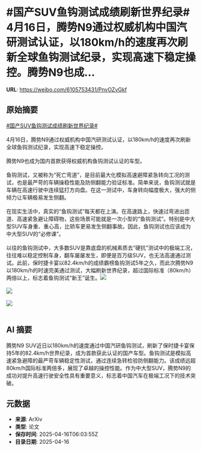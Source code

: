 # #国产SUV鱼钩测试成绩刷新世界纪录# 4月16日，腾势N9通过权威机构中国汽研测试认证，以180km/h的速度再次刷新全球鱼钩测试纪录，实现高速下稳定操控。腾势N9也成...

**URL**: https://weibo.com/6105753431/PnvOZvGkf

## 原始摘要

<a href="https://m.weibo.cn/search?containerid=231522type%3D1%26t%3D10%26q%3D%23%E5%9B%BD%E4%BA%A7SUV%E9%B1%BC%E9%92%A9%E6%B5%8B%E8%AF%95%E6%88%90%E7%BB%A9%E5%88%B7%E6%96%B0%E4%B8%96%E7%95%8C%E7%BA%AA%E5%BD%95%23&amp;extparam=%23%E5%9B%BD%E4%BA%A7SUV%E9%B1%BC%E9%92%A9%E6%B5%8B%E8%AF%95%E6%88%90%E7%BB%A9%E5%88%B7%E6%96%B0%E4%B8%96%E7%95%8C%E7%BA%AA%E5%BD%95%23" data-hide=""><span class="surl-text">#国产SUV鱼钩测试成绩刷新世界纪录#</span></a> <br><br>4月16日，腾势N9通过权威机构中国汽研测试认证，以180km/h的速度再次刷新全球鱼钩测试纪录，实现高速下稳定操控。<br><br>腾势N9也成为国内首款获得权威机构鱼钩测试认证的车型。<br><br>鱼钩测试，又被称为“死亡弯道”，是目前最大化模拟高速避障紧急转向工况的测试，也是最严苛的车辆操稳性能及防侧翻能力验证标准。简单来说，鱼钩测试就是车辆在高速行驶中连续猛打方向盘。在这一测试中，车身转向幅度极大，强大的侧倾力让车辆极易发生侧翻。<br><br>在现实生活中，真实的“鱼钩测试”每天都在上演。在高速路上，快速过弯进出匝道、高速紧急避让障碍物，这些场景可能就是一次小型的“鱼钩测试”。特别是中大型SUV车身重、重心高，比轿车更易发生侧翻事故。因此，鱼钩测试也应该成为中大型SUV的“必修课”。<br><br>以往的鱼钩测试中，大多数SUV是靠底盘的机械素质去“硬抗”测试中的极端工况，往往难以稳定控制车身，翻车屡屡发生，即便是百万级SUV，也无法高速通过测试。此前，保时捷卡宴以82.4km/h的成绩霸榜鱼钩测试5年之久，而此次腾势N9以180km/h的时速完美通过测试，大幅刷新世界纪录，超过国际标准（80km/h）两倍以上，标志着鱼钩测试“新王”诞生。<img style="" src="https://tvax2.sinaimg.cn/large/006Fd7o3gy1i0ijz5unmwj30zr1eu4qq.jpg" referrerpolicy="no-referrer"><br><br><img style="" src="https://tvax3.sinaimg.cn/large/006Fd7o3gy1i0ijz33albj30z70jt119.jpg" referrerpolicy="no-referrer"><br><br><img style="" src="https://tvax3.sinaimg.cn/large/006Fd7o3gy1i0ijz50lcqj31hc0u0e81.jpg" referrerpolicy="no-referrer"><br><br>

## AI 摘要

腾势N9 SUV近日以180km/h的速度通过中国汽研鱼钩测试，刷新了保时捷卡宴保持5年的82.4km/h世界纪录，成为首款获此认证的国产车型。鱼钩测试是模拟高速紧急避障的最严苛车辆稳定性测试，通过连续急转检验防侧翻能力。该成绩远超80km/h国际标准两倍多，展现了卓越的操控性能。作为中大型SUV，腾势N9的成功对提升高速行驶安全性具有重要意义，标志着中国汽车在极端工况下的技术突破。

## 元数据

- **来源**: ArXiv
- **类型**: 论文
- **保存时间**: 2025-04-16T06:03:55Z
- **目录日期**: 2025-04-16
